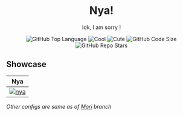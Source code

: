 
<div align="center">
  <h1> Nya! </h1>
  <p> Idk, I am sorry !</p>
</div>

<div align="center">

![GitHub Top Language](https://img.shields.io/github/issues/re1san/Kde-Configs?color=6d92bf&style=for-the-badge)
![Cool](https://img.shields.io/badge/WM-Kwin-da696f?style=for-the-badge)
![Cute](https://img.shields.io/badge/Cute-Yes-c585cf?style=for-the-badge)
![GitHub Code Size](https://img.shields.io/github/languages/code-size/re1san/Kde-Configs?color=e1b56a&style=for-the-badge)
![GitHub Repo Stars](https://img.shields.io/github/stars/re1san/Kde-Configs?color=74be88&style=for-the-badge)

</div>

## Showcase
| <b>Nya</b>                                                                                                  |
| -------------------------------------------------------------------------------------------------------------------- |
| <a href="https://github.com/re1san/Kde-Dots"><img src="https://github.com/re1san/Kde-Dots/raw/main/.github/assests/nya-nf.png"  alt="nya"></a>                 |

*Other configs are same as of <a href="https://github.com/re1san/Kde-Dots/tree/mori">Mori</a> branch*
